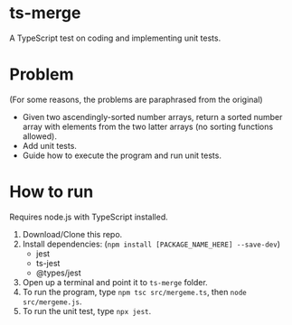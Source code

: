 # ts-merge
A TypeScript test on coding and implementing unit tests.

# Problem
(For some reasons, the problems are paraphrased from the original)
- Given two ascendingly-sorted number arrays, return a sorted number array with elements from the two latter arrays (no sorting functions allowed).
- Add unit tests.
- Guide how to execute the program and run unit tests.

# How to run
Requires node.js with TypeScript installed.
1. Download/Clone this repo.
2. Install dependencies: (`npm install [PACKAGE_NAME_HERE] --save-dev`)
   - jest
   - ts-jest
   - @types/jest
4. Open up a terminal and point it to `ts-merge` folder.
5. To run the program, type `npm tsc src/mergeme.ts`, then `node src/mergeme.js`.
6. To run the unit test, type `npx jest`.


